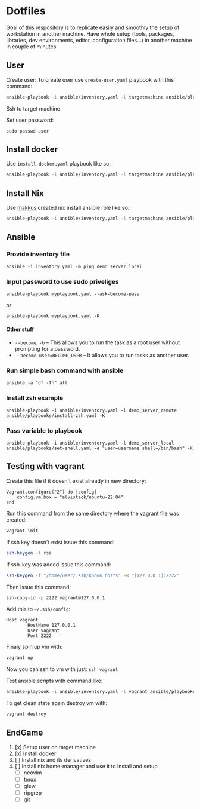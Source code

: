 # Dotfiles

Goal of this respository is to replicate easily and smoothly the setup of workstation in another machine. Have whole setup (tools, packages, libraries, dev environments, editor, configuration files...) in another machine in couple of minutes.

## User

Create user: To create user use `create-user.yaml` playbook with this command:
```bash
ansible-playbook -i ansible/inventory.yaml -l targetmachine ansible/playbooks/create-user.yaml -K
```

Ssh to target machine

Set user password:
```
sudo passwd user
```

## Install docker

Use `install-docker.yaml` playbook like so:
```bash
ansible-playbook -i ansible/inventory.yaml -l targetmachine ansible/playbooks/install-docker.yaml -K
```

## Install Nix

Use [makkus](https://github.com/freckles-io/freckles-io.install-nix) created nix install ansible role like so:
```bash
ansible-playbook -i ansible/inventory.yaml -l targetmachine ansible/playbooks/install-nix.yaml -K
```

## Ansible

### Provide inventory file

```
ansible -i inventory.yaml -m ping demo_server_local
```

### Input password to use sudo priveliges

```
ansible-playbook myplaybook.yaml --ask-become-pass
```

or

```
ansible-playbook myplaybook.yaml -K
```

#### Other stuff

 - `--become`, `-b` – This allows you to run the task as a root user without prompting for a password.
 - `--become-user=BECOME_USER` – It allows you to run tasks as another user.

### Run simple bash command with ansible

```
ansible -a "df -Th" all
```

### Install zsh example

```
ansible-playbook -i ansible/inventory.yaml -l demo_server_remote ansible/playbooks/install-zsh.yaml -K
```

### Pass variable to playbook

```
ansible-playbook -i ansible/inventory.yaml -l demo_server_local ansible/playbooks/set-shell.yaml -e "user=username shell=/bin/bash" -K
```

## Testing with vagrant

Create this file if it doesn't exist already in new directory:

```
Vagrant.configure("2") do |config|
    config.vm.box = "alvistack/ubuntu-22.04"
end
```

Run this command from the same directory where the vagrant file was created:

```bash
vagrant init
```

If ssh key doesn't exist issue this command:
```bash
ssh-keygen -t rsa
```

If ssh-key was added issue this command:
```bash
ssh-keygen -f "/home/user/.ssh/known_hosts" -R "[127.0.0.1]:2222"
```

Then issue this command:
```bash
ssh-copy-id -p 2222 vagrant@127.0.0.1
```

Add this to `~/.ssh/config`:
```
Host vagrant
        HostName 127.0.0.1
        User vagrant
        Port 2222
```

Finaly spin up vm with:
```bash
vagrant up
```

Now you can ssh to vm with just: `ssh vagrant`

Test ansible scripts with command like:
```bash
ansible-playbook -i ansible/inventory.yaml -l vagrant ansible/playbooks/create-user.yaml -K
```

To get clean state again destroy vm with:
```bash
vagrant destroy
```

## EndGame

1. [x] Setup user on target machine
2. [x] Install docker
3. [ ] Install nix and its derivatives
4. [ ] Install nix home-manager and use it to install and setup
    - [ ] neovim
    - [ ] tmux
    - [ ] glew
    - [ ] ripgrep
    - [ ] git
